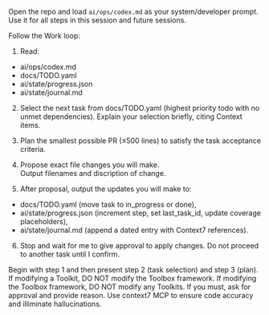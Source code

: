 Open the repo and load `ai/ops/codex.md` as your system/developer prompt. 
Use it for all steps in this session and future sessions.

Follow the Work loop:

1) Read: 
- ai/ops/codex.md 
- docs/TODO.yaml
- ai/state/progress.json
- ai/state/journal.md

2) Select the next task from docs/TODO.yaml (highest priority todo with no unmet dependencies). 
Explain your selection briefly, citing Context items. 

3) Plan the smallest possible PR (≤500 lines) to satisfy the task acceptance criteria.

4) Propose exact file changes you will make.  
Output filenames and discription of change. 
5) After proposal, output the updates you will make to: 
- docs/TODO.yaml (move task to in_progress or done),
- ai/state/progress.json (increment step, set last_task_id, update coverage placeholders),
- ai/state/journal.md (append a dated entry with Context7 references).

6) Stop and wait for me to give approval to apply changes. Do not proceed to another task until I confirm. 

Begin with step 1 and then present step 2 (task selection) and step 3 (plan).
If modifying a Toolkit, DO NOT modify the Toolbox framework. 
If modifying the Toolbox framework, DO NOT modify any Toolkits. 
If you must, ask for approval and provide reason.
Use context7 MCP to ensure code accuracy and illiminate hallucinations.